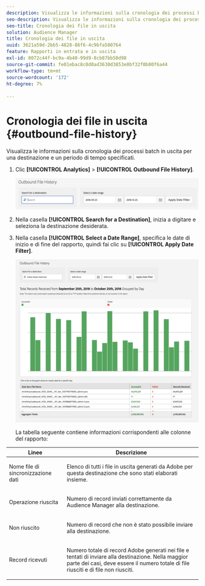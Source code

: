 ```yaml
---
description: Visualizza le informazioni sulla cronologia dei processi batch in uscita per una destinazione e un periodo di tempo specificati.
seo-description: Visualizza le informazioni sulla cronologia dei processi batch in uscita per una destinazione e un periodo di tempo specificati.
seo-title: Cronologia dei file in uscita
solution: Audience Manager
title: Cronologia dei file in uscita
uuid: 3621a59d-2bb5-4828-86f6-4c9bfa580764
feature: Rapporti in entrata e in uscita
exl-id: 8072c44f-bc9a-4b40-99d9-8cb87bb58d98
source-git-commit: fe01ebac8c0d0ad3630d3853e0bf32f0b00f6a44
workflow-type: tm+mt
source-wordcount: '172'
ht-degree: 7%

---
```


# Cronologia dei file in uscita {#outbound-file-history}

Visualizza le informazioni sulla cronologia dei processi batch in uscita per una destinazione e un periodo di tempo specificati.

<!-- 

t_reports_outbound_history.xml

 -->

1. Clic **[!UICONTROL Analytics]** > **[!UICONTROL Outbound File History]**.

   ![Risultato del passaggio](assets/outbound_history.png)

1. Nella casella **[!UICONTROL Search for a Destination]**, inizia a digitare e seleziona la destinazione desiderata.
1. Nella casella **[!UICONTROL Select a Date Range]**, specifica le date di inizio e di fine del rapporto, quindi fai clic su **[!UICONTROL Apply Date Filter]**.

   ![Risultato del passaggio](assets/outbound_history_stats.png)

   La tabella seguente contiene informazioni corrispondenti alle colonne del rapporto:

<table id="table_93076D46AC50411395E72B9B987E99BE"> 
 <thead> 
  <tr> 
   <th colname="col1" class="entry"> Linee </th> 
   <th colname="col2" class="entry"> Descrizione </th> 
  </tr> 
 </thead>
 <tbody> 
  <tr> 
   <td colname="col1"> Nome file di sincronizzazione dati </td> 
   <td colname="col2"> <p>Elenco di tutti i file in uscita generati da <span class="keyword"> Adobe</span> per questa destinazione che sono stati elaborati insieme. </p> </td> 
  </tr> 
  <tr> 
   <td colname="col1"> Operazione riuscita </td> 
   <td colname="col2"> <p>Numero di record inviati correttamente da <span class="keyword"> Audience Manager</span> alla destinazione. </p> </td> 
  </tr> 
  <tr> 
   <td colname="col1"> Non riuscito </td> 
   <td colname="col2"> <p>Numero di record che non è stato possibile inviare alla destinazione. </p> </td> 
  </tr> 
  <tr> 
   <td colname="col1"> Record ricevuti </td> 
   <td colname="col2"> <p>Numero totale di record <span class="keyword"> Adobe</span> generati nei file e tentati di inviare alla destinazione. Nella maggior parte dei casi, deve essere il numero totale di file riusciti e di file non riusciti. </p> </td> 
  </tr> 
 </tbody> 
</table>

